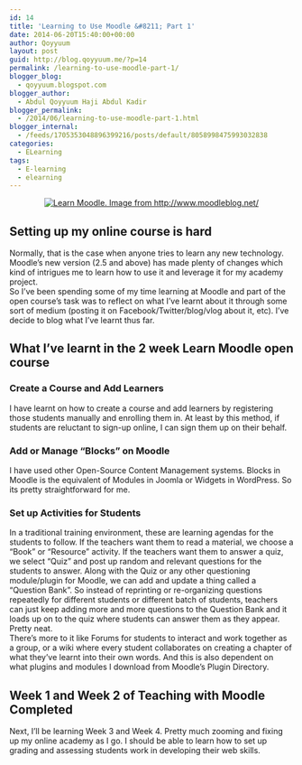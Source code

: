```yaml
---
id: 14
title: 'Learning to Use Moodle &#8211; Part 1'
date: 2014-06-20T15:40:00+00:00
author: Qoyyuum
layout: post
guid: http://blog.qoyyuum.me/?p=14
permalink: /learning-to-use-moodle-part-1/
blogger_blog:
  - qoyyuum.blogspot.com
blogger_author:
  - Abdul Qoyyuum Haji Abdul Kadir
blogger_permalink:
  - /2014/06/learning-to-use-moodle-part-1.html
blogger_internal:
  - /feeds/1705353048896399216/posts/default/8058998475993032838
categories:
  - ELearning
tags:
  - E-learning
  - elearning
---
```

<div style="clear: both; text-align: center;">
  <a href="http://learn.moodle.net/" target="_blank"><img alt="Learn Moodle. Image from http://www.moodleblog.net/" border="0" src="http://i0.wp.com/blog.qoyyuum.me/wp-content/uploads/2014/06/LearnMoodle.png?resize=640%2C288" title="" data-recalc-dims="1" /></a>
</div>

<h2 style="clear: both; text-align: left;">
  Setting up my online course is hard
</h2>

<div>
  Normally, that is the case when anyone tries to learn any new technology. Moodle&#8217;s new version (2.5 and above) has made plenty of changes which kind of intrigues me to learn how to use it and leverage it for my academy project.
</div>

<div>
</div>

<div>
  So I&#8217;ve been spending some of my time learning at Moodle and part of the open course&#8217;s task was to reflect on what I&#8217;ve learnt about it through some sort of medium (posting it on Facebook/Twitter/blog/vlog about it, etc). I&#8217;ve decide to blog what I&#8217;ve learnt thus far.
</div>

<div>
</div>

## What I&#8217;ve learnt in the 2 week Learn Moodle open course

### Create a Course and Add Learners

<div>
  I have learnt on how to create a course and add learners by registering those students manually and enrolling them in. At least by this method, if students are reluctant to sign-up online, I can sign them up on their behalf.
</div>

<div>
</div>

### Add or Manage &#8220;Blocks&#8221; on Moodle

<div>
  I have used other Open-Source Content Management systems. Blocks in Moodle is the equivalent of Modules in Joomla or Widgets in WordPress. So its pretty straightforward for me.
</div>

<div>
</div>

### Set up Activities for Students

<div>
  In a traditional training environment, these are learning agendas for the students to follow. If the teachers want them to read a material, we choose a &#8220;Book&#8221; or &#8220;Resource&#8221; activity. If the teachers want them to answer a quiz, we select &#8220;Quiz&#8221; and post up random and relevant questions for the students to answer. Along with the Quiz or any other questioning module/plugin for Moodle, we can add and update a thing called a &#8220;Question Bank&#8221;. So instead of reprinting or re-organizing questions repeatedly for different students or different batch of students, teachers can just keep adding more and more questions to the Question Bank and it loads up on to the quiz where students can answer them as they appear. Pretty neat.
</div>

<div>
</div>

<div>
  There&#8217;s more to it like Forums for students to interact and work together as a group, or a wiki where every student collaborates on creating a chapter of what they&#8217;ve learnt into their own words. And this is also dependent on what plugins and modules I download from Moodle&#8217;s Plugin Directory.
</div>

<div>
</div>

## Week 1 and Week 2 of Teaching with Moodle Completed

<div>
  Next, I&#8217;ll be learning Week 3 and Week 4. Pretty much zooming and fixing up my online academy as I go. I should be able to learn how to set up grading and assessing students work in developing their web skills.
</div>